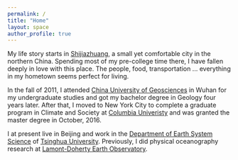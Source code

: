 ```yaml
---
permalink: /
title: "Home"
layout: space
author_profile: true
---
```

My life story starts in [Shijiazhuang][1], a small yet comfortable city in the northern China. Spending most of my pre-college time there, I have fallen deeply in love with this place. The people, food, transportation ... everything in my hometown seems perfect for living.

In the fall of 2011, I attended [China University of Geosciences][2] in Wuhan for my undergraduate studies and got my bachelor degree in Geology four years later. After that, I moved to New York City to complete a graduate program in Climate and Society at [Columbia Univeristy][3] and was granted the master degree in October, 2016.

I at present live in Beijing and work in the [Department of Earth System Science][4] of [Tsinghua University][5]. Previously, I did physical oceanography research at [Lamont-Doherty Earth Observatory][6].

[1]: https://en.wikipedia.org/wiki/Shijiazhuang
[2]: http://www.cug.edu.cn
[3]: https://www.columbia.edu
[4]: http://www.dess.tsinghua.edu.cn
[5]: http://www.tsinghua.edu.cn
[6]: https://www.ldeo.columbia.edu
